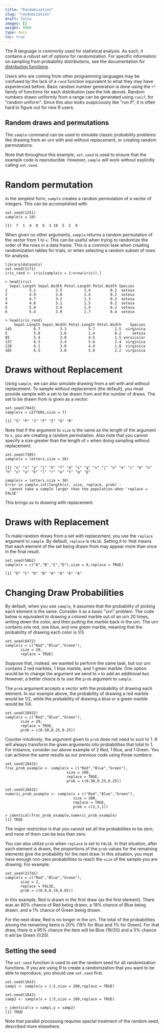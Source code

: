 ```yaml
---
title: "Randomization"
slug: "randomization"
draft: false
images: []
weight: 9996
type: docs
toc: true
---
```


The R language is commonly used for statistical analysis. As such, it contains a robust set of options for randomization. For specific information on sampling from probability distributions, see the documentation for [distribution functions][1].

[1]: https://www.wikiod.com/r/distribution-functions

Users who are coming from other programming languages may be confused by the lack of a `rand` function equivalent to what they may have experienced before. Basic random number generation is done using the `r*` family of functions for each distribution (see the link above). Random numbers drawn uniformly from a range can be generated using `runif`, for "random uniform". Since this also looks suspiciously like "run if", it is often hard to figure out for new R users.

## Random draws and permutations
The `sample` command can be used to simulate classic probability problems like drawing from an urn with and without replacement, or creating random permutations.

Note that throughout this example, `set.seed` is used to ensure that the example code is reproducible. However, `sample` will work without explicitly calling `set.seed`.

# Random permutation #
In the simplest form, `sample` creates a random permutation of a vector of integers. This can be accomplished with:

    set.seed(1251)
    sample(x = 10)
    
    [1]  7  1  4  8  6  3 10  5  2  9

When given no other arguments, `sample` returns a random permutation of the vector from 1 to `x`. This can be useful when trying to randomize the order of the rows in a data frame. This is a common task when creating randomization tables for trials, or when selecting a random subset of rows for analysis.

    library(datasets)
    set.seed(1171)
    iris_rand <- iris[sample(x = 1:nrow(iris)),]

    > head(iris)
      Sepal.Length Sepal.Width Petal.Length Petal.Width Species
    1          5.1         3.5          1.4         0.2  setosa
    2          4.9         3.0          1.4         0.2  setosa
    3          4.7         3.2          1.3         0.2  setosa
    4          4.6         3.1          1.5         0.2  setosa
    5          5.0         3.6          1.4         0.2  setosa
    6          5.4         3.9          1.7         0.4  setosa

    > head(iris_rand)
        Sepal.Length Sepal.Width Petal.Length Petal.Width    Species
    145          6.7         3.3          5.7         2.5  virginica
    5            5.0         3.6          1.4         0.2     setosa
    85           5.4         3.0          4.5         1.5 versicolor
    137          6.3         3.4          5.6         2.4  virginica
    128          6.1         3.0          4.9         1.8  virginica
    105          6.5         3.0          5.8         2.2  virginica

# Draws without Replacement #
Using `sample`, we can also simulate drawing from a set with and without replacement. To sample without replacement (the default), you must provide sample with a set to be drawn from and the number of draws. The set to be drawn from is given as a vector.

    set.seed(7043)
    sample(x = LETTERS,size = 7)

    [1] "S" "P" "J" "F" "Z" "G" "R"

Note that if the argument to `size` is the same as the length of the argument to `x`, you are creating a random permutation. Also note that you cannot specify a size greater than the length of `x` when doing sampling without replacement.

    set.seed(7305)
    sample(x = letters,size = 26)

    [1] "x" "z" "y" "i" "k" "f" "d" "s" "g" "v" "j" "o" "e" "c" "m" "n" "h" "u" "a" "b" "l" "r" "w" "t" "q" "p"

    sample(x = letters,size = 30)
    Error in sample.int(length(x), size, replace, prob) : 
      cannot take a sample larger than the population when 'replace = FALSE'

This brings us to drawing with replacement.

# Draws with Replacement #
To make random draws from a set with replacement, you use the `replace` argument to `sample`. By default, `replace` is `FALSE`. Setting it to `TRUE` means that each element of the set being drawn from may appear more than once in the final result.

    set.seed(5062)
    sample(x = c("A","B","C","D"),size = 8,replace = TRUE)

    [1] "D" "C" "D" "B" "A" "A" "A" "A"

# Changing Draw Probabilities #
By default, when you use `sample`, it assumes that the probability of picking each element is the same. Consider it as a basic "urn" problem. The code below is equivalent to drawing a colored marble out of an urn 20 times, writing down the color, and then putting the marble back in the urn. The urn contains one red, one blue, and one green marble, meaning that the probability of drawing each color is 1/3.

    set.seed(6472)
    sample(x = c("Red","Blue","Green"),
           size = 20,
           replace = TRUE)

Suppose that, instead, we wanted to perform the same task, but our urn contains 2 red marbles, 1 blue marble, and 1 green marble. One option would be to change the argument we send to `x` to add an additional `Red`. However, a better choice is to use the `prob` argument to `sample`.

The `prob` argument accepts a vector with the probability of drawing each element. In our example above, the probability of drawing a red marble would be 1/2, while the probability of drawing a blue or a green marble would be 1/4.

    set.seed(28432)
    sample(x = c("Red","Blue","Green"),
           size = 20,
           replace = TRUE,
           prob = c(0.50,0.25,0.25))

Counter-intuitively, the argument given to `prob` does not need to sum to 1. R will always transform the given arguments into probabilities that total to 1. For instance, consider our above example of 2 Red, 1 Blue, and 1 Green. You can achieve the same results as our previous code using those numbers:

    set.seed(28432)
    frac_prob_example <- sample(x = c("Red","Blue","Green"),
                                size = 200,
                                replace = TRUE,
                                prob = c(0.50,0.25,0.25))
    
    set.seed(28432)
    numeric_prob_example <- sample(x = c("Red","Blue","Green"),
                                   size = 200,
                                   replace = TRUE,
                                   prob = c(2,1,1))
    
    > identical(frac_prob_example,numeric_prob_example)
    [1] TRUE

The major restriction is that you cannot set all the probabilities to be zero, and none of them can be less than zero.

You can also utilize `prob` when `replace` is set to `FALSE`. In that situation, after each element is drawn, the proportions of the `prob` values for the remaining elements give the probability for the next draw. In this situation, you must have enough non-zero probabilities to reach the `size` of the sample you are drawing. For example:

    set.seed(21741)
    sample(x = c("Red","Blue","Green"),
           size = 2,
           replace = FALSE,
           prob = c(0.8,0.19,0.01))

In this example, Red is drawn in the first draw (as the first element). There was an 80% chance of Red being drawn, a 19% chance of Blue being drawn, and a 1% chance of Green being drawn.

For the next draw, Red is no longer in the urn. The total of the probabilities among the remaining items is 20% (19% for Blue and 1% for Green). For that draw, there is a 95% chance the item will be Blue (19/20) and a 5% chance it will be Green (1/20).

## Setting the seed
The `set.seed` function is used to set the random seed for all randomization functions. If you are using R to create a randomization that you want to be able to reproduce, you should use `set.seed` first.

    set.seed(1643)
    samp1 <- sample(x = 1:5,size = 200,replace = TRUE)
    
    set.seed(1643)
    samp2 <- sample(x = 1:5,size = 200,replace = TRUE)
    
    > identical(x = samp1,y = samp2)
    [1] TRUE

Note that parallel processing requires special treatment of the random seed, described more elsewhere.

